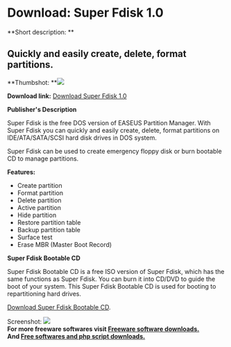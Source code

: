 # Download: Super Fdisk 1.0

**Short description: **

## Quickly and easily create, delete, format partitions.

  
**Thumbshot: **![](http://www.freewarefiles.com/screenshot/superfdisk_md.gif)   
  
**Download link:** [Download Super Fdisk 1.0](http://freesoftwares.boysofts.com/Super-Fdisk_program_44285.html)  
  

**Publisher's Description**  
  

Super Fdisk is the free DOS version of EASEUS Partition Manager. With Super
Fdisk you can quickly and easily create, delete, format partitions on
IDE/ATA/SATA/SCSI hard disk drives in DOS system.

Super Fdisk can be used to create emergency floppy disk or burn bootable CD to
manage partitions.

**Features:**

  * Create partition 
  * Format partition 
  * Delete partition 
  * Active partition 
  * Hide partition 
  * Restore partition table 
  * Backup partition table 
  * Surface test 
  * Erase MBR (Master Boot Record) 

**Super Fdisk Bootable CD**  

Super Fdisk Bootable CD is a free ISO version of Super Fdisk, which has the
same functions as Super Fdisk. You can burn it into CD/DVD to guide the boot
of your system. This Super Fdisk Bootable CD is used for booting to
repartitioning hard drives.

[Download Super Fdisk Bootable
CD](http://www.newfreefiles.com/files/SFbootablecd.iso).

  
  
Screenshot: ![](http://www.freewarefiles.com/screenshot/superfdisk.gif)  
**For more freeware softwares visit [Freeware software downloads.](http://freesoftwares.boysofts.com/)**   
**And [Free softwares and php script downloads.](http://www.boysofts.com/)**

